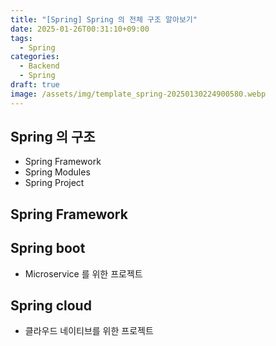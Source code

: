 ```yaml
---
title: "[Spring] Spring 의 전체 구조 알아보기"
date: 2025-01-26T00:31:10+09:00
tags:
  - Spring
categories:
  - Backend
  - Spring
draft: true
image: /assets/img/template_spring-20250130224900580.webp
---
```

<!-- truncate -->

## Spring 의 구조

- Spring Framework
- Spring Modules
- Spring Project

## Spring Framework


## Spring boot

- Microservice 를 위한 프로젝트
## Spring cloud

- 클라우드 네이티브를 위한 프로젝트

